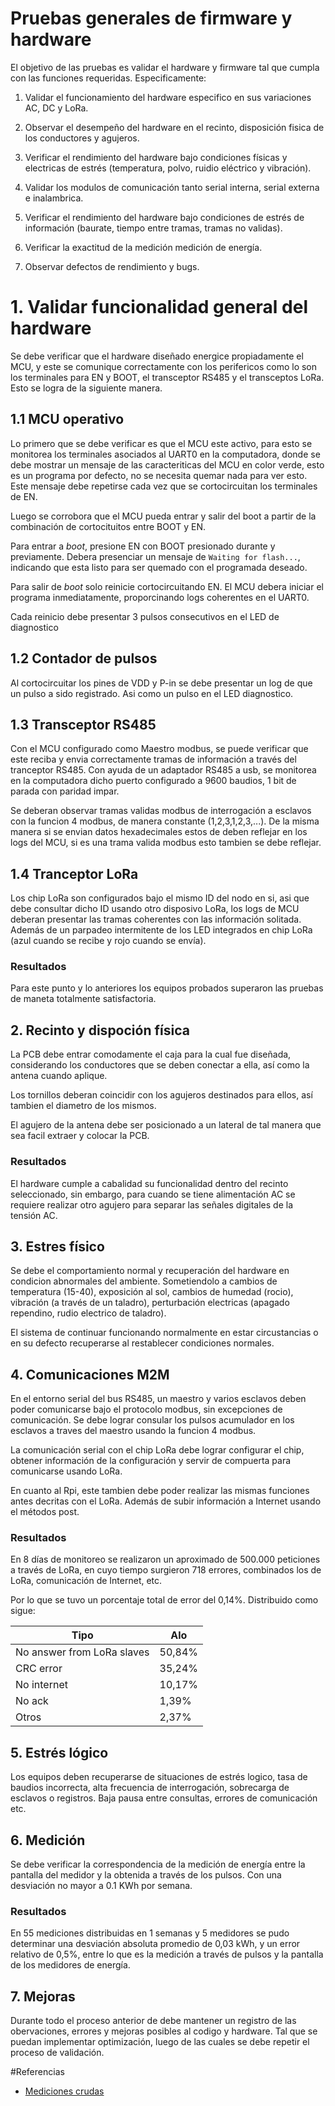# Pruebas generales de firmware y hardware

El objetivo de las pruebas es validar el hardware y firmware tal que cumpla con las funciones requeridas. Especificamente:

1. Validar el funcionamiento del hardware especifico en sus variaciones AC, DC y LoRa.

2. Observar el desempeño del hardware en el recinto, disposición fisica de los conductores y agujeros.

3. Verificar el rendimiento del hardware bajo condiciones físicas y electricas de estrés (temperatura, polvo, ruidio eléctrico y vibración).

4. Validar los modulos de comunicación tanto serial interna, serial externa e inalambrica.

5. Verificar el rendimiento del hardware bajo condiciones de estrés de información (baurate, tiempo entre tramas, tramas no validas).

6. Verificar la exactitud de la medición medición de energía.


7. Observar defectos de rendimiento y bugs.


# 1. Validar funcionalidad general del hardware

Se debe verificar que el hardware diseñado energice propiadamente el MCU, y este se comunique correctamente con los perifericos como lo son los terminales para EN y BOOT, el transceptor RS485 y el transceptos LoRa. Esto se logra de la siguiente manera.

## 1.1 MCU operativo

Lo primero que se debe verificar es que el MCU este activo, para esto se monitorea los terminales asociados al UART0 en la computadora, donde se debe mostrar un mensaje de las caracteriticas del MCU en color verde, esto es un programa por defecto, no se necesita quemar nada para ver esto. Este mensaje debe repetirse cada vez que se cortocircuitan los terminales de EN.

Luego se corrobora que el MCU pueda entrar y salir del boot a partir de la combinación de cortocituitos entre BOOT y EN.

Para entrar a *boot*,  presione EN con BOOT presionado durante y previamente. Debera presenciar un mensaje de `Waiting for flash...`, indicando que esta listo para ser quemado con el programada deseado.

Para salir de *boot* solo reinicie cortocircuitando EN. El MCU debera iniciar el programa inmediatamente, proporcinando logs coherentes en el UART0.

Cada reinicio debe presentar 3 pulsos consecutivos en el LED de diagnostico

## 1.2 Contador de pulsos

Al cortocircuitar los pines de VDD y P-in se debe presentar un log de que un pulso a sido registrado. Asi como un pulso en el LED diagnostico.

## 1.3 Transceptor RS485

Con el MCU configurado como Maestro modbus, se puede verificar que este reciba y envia correctamente tramas de información a través del tranceptor RS485. Con ayuda de un adaptador RS485 a usb, se monitorea en la computadora dicho puerto configurado a 9600 baudios, 1 bit de parada con paridad impar.

Se deberan observar tramas validas modbus de interrogación a esclavos con la funcion 4 modbus, de manera constante (1,2,3,1,2,3,...). De la misma manera si se envian datos hexadecimales estos de deben reflejar en los logs del MCU, si es una trama valida modbus esto tambien se debe reflejar.


## 1.4 Tranceptor LoRa

Los chip LoRa son configurados bajo el mismo ID del nodo en si, asi que debe consultar dicho ID usando otro disposivo LoRa, los logs de MCU deberan presentar las tramas coherentes con las información solitada. Además de un parpadeo intermitente de los LED integrados en chip LoRa (azul cuando se recibe y rojo cuando se envía).

### Resultados 

Para este punto y lo anteriores los equipos probados superaron las pruebas de maneta totalmente satisfactoria.

## 2. Recinto y dispoción física
 
La  PCB debe entrar comodamente el caja para la cual fue diseñada, considerando los conductores que se deben conectar a ella, así como la antena cuando aplique.

Los tornillos deberan coincidir con los agujeros destinados para ellos, así tambien el diametro de los mismos.

El agujero de la antena debe ser posicionado a un lateral de tal manera que sea facil extraer y colocar la PCB.

### Resultados

El hardware cumple a cabalidad su funcionalidad dentro del recinto seleccionado, sin embargo, para cuando se tiene alimentación AC se requiere realizar otro agujero para separar las señales digitales de la tensión AC.

## 3. Estres físico

Se debe  el comportamiento normal y recuperación del hardware en condicion abnormales del ambiente. Sometiendolo a cambios de temperatura (15-40), exposición al sol, cambios de humedad (rocio), vibración (a través de un taladro), perturbación electricas (apagado rependino, rudio electrico de taladro).


El sistema de continuar funcionando normalmente en estar circustancias o en su defecto recuperarse al restablecer condiciones normales.


## 4. Comunicaciones M2M

En el entorno serial del bus RS485, un maestro y varios esclavos deben poder comunicarse bajo el protocolo modbus, sin excepciones de comunicación. Se debe lograr consular los pulsos acumulador en los esclavos a traves del maestro usando la funcion 4 modbus.


La comunicación serial con el chip LoRa debe lograr configurar el chip, obtener información de la configuración y servir de compuerta para comunicarse usando LoRa.


En cuanto al Rpi, este tambien debe poder realizar las mismas funciones antes decritas con el LoRa. Además de subir información a Internet usando el métodos post.

### Resultados

En 8 días de monitoreo se realizaron un aproximado de 500.000 peticiones a través de LoRa, en cuyo tiempo surgieron 718 errores, combinados los de LoRa, comunicación de Internet, etc.

Por lo que se tuvo un porcentaje total de error del 0,14%. Distribuido como sigue:



|Tipo| Alo|
|------|------|
|No answer from LoRa slaves| 50,84%|
|CRC error| 35,24%|
|No internet| 10,17%|
|No ack|1,39%|
|Otros|2,37%|


## 5. Estrés lógico

Los equipos deben recuperarse de situaciones de estrés logico, tasa de baudios incorrecta, alta frecuencia de interrogación, sobrecarga de esclavos o registros. Baja pausa entre consultas, errores de comunicación etc.


## 6. Medición

Se debe verificar la correspondencia de la medición de energía entre la pantalla del medidor y la obtenida a través de los pulsos. Con una desviación no mayor a 0.1 KWh por semana. 

### Resultados
En 55 mediciones distribuidas en 1 semanas y 5 medidores se pudo determinar una desviación absoluta promedio de 0,03 kWh, y un error relativo de  0,5%, entre lo que es la medición a través de pulsos y la pantalla de los medidores de energía.

## 7. Mejoras

Durante todo el proceso anterior de debe mantener un registro de las obervaciones, errores y mejoras posibles al codigo y hardware. Tal que se puedan implementar optimización, luego de las cuales se debe repetir el proceso de validación.

#Referencias

* [Mediciones crudas](mediciones.ods) 